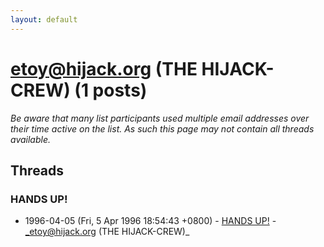 ```yaml
---
layout: default
---
```


# etoy@hijack.org (THE HIJACK-CREW) (1 posts)

_Be aware that many list participants used multiple email addresses over their time active on the list. As such this page may not contain all threads available._

## Threads

### HANDS UP!
+ 1996-04-05 (Fri, 5 Apr 1996 18:54:43 +0800) - [HANDS UP!](/archive/1996/04/72671f619fe795dce039b61bac89258dc8b5d05e02fab63410a794b0875cdc74) - _etoy@hijack.org (THE HIJACK-CREW)_

